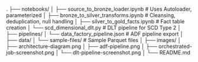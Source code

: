 .
├── notebooks/
│   ├── source_to_bronze_loader.ipynb     # Uses Autoloader, parameterized
│   ├── bronze_to_silver_transforms.ipynb # Cleansing, deduplication, null handling
│   ├── silver_to_gold_facts.ipynb        # Fact table creation
│   └── scd_dimensional_dlt.py            # DLT pipeline for SCD Type 2
│
├── pipelines/
│   └── data_factory_pipeline.json        # ADF pipeline export
│
├── data/
│   └── sample-files/                     # Sample Parquet files
│
├── images/
│   ├── architecture-diagram.png
│   ├── adf-pipeline.png
│   ├── orchestrated-job-screenshot.png
│   └── dlt-pipeline-screenshot.png
│
└── README.md
